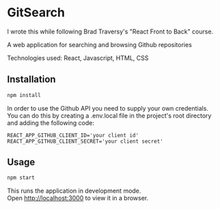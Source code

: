 # GitSearch

I wrote this while following Brad Traversy's "React Front to Back" course.

A web application for searching and browsing Github repositories

Technologies used: React, Javascript, HTML, CSS

## Installation

```sh
npm install
```

In order to use the Github API you need to supply your own credentials.  
You can do this by creating a .env.local file in the project's root directory and adding the following code:

```
REACT_APP_GITHUB_CLIENT_ID='your client id'
REACT_APP_GITHUB_CLIENT_SECRET='your client secret'
```

## Usage

```sh
npm start
```

This runs the application in development mode.\
Open [http://localhost:3000](http://localhost:3000) to view it in a browser.
